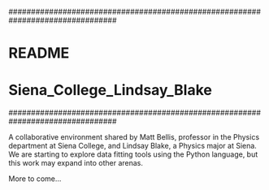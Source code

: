 ################################################################################
# README
#
# Siena_College_Lindsay_Blake
################################################################################

A collaborative environment shared by Matt Bellis, professor in the Physics department at Siena College, and Lindsay Blake, a Physics major at Siena. We are starting to explore data fitting tools using the Python language, but this work may expand into other arenas. 


More to come...
